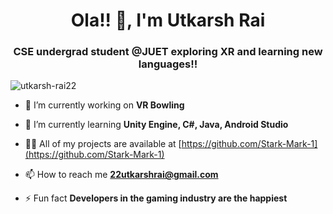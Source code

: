 <h1 align="center">Ola!! 👋, I'm Utkarsh Rai</h1>
<h3 align="center">CSE undergrad student @JUET exploring XR and learning new languages!!</h3>

<p align="left"> <img src="https://komarev.com/ghpvc/?username=utkarsh-rai22&label=Profile%20views&color=0e75b6&style=flat" alt="utkarsh-rai22" /> </p>

- 🔭 I’m currently working on **VR Bowling**

- 🌱 I’m currently learning **Unity Engine, C#, Java, Android Studio**

- 👨‍💻 All of my projects are available at [https://github.com/Stark-Mark-1](https://github.com/Stark-Mark-1)

- 📫 How to reach me **22utkarshrai@gmail.com**

- ⚡ Fun fact **Developers in the gaming industry are the happiest**

<!-- <h3 align="left">Connect with me:</h3>
<p align="left">
<a href="https://twitter.com/ensnaringeffigy" target="blank"><img align="center" src="https://raw.githubusercontent.com/rahuldkjain/github-profile-readme-generator/master/src/images/icons/Social/twitter.svg" alt="ensnaringeffigy" height="30" width="40" /></a>
<a href="https://linkedin.com/in/utkarshrai22" target="blank"><img align="center" src="https://raw.githubusercontent.com/rahuldkjain/github-profile-readme-generator/master/src/images/icons/Social/linked-in-alt.svg" alt="utkarshrai22" height="30" width="40" /></a>
<a href="https://instagram.com/stark_mark_1" target="blank"><img align="center" src="https://raw.githubusercontent.com/rahuldkjain/github-profile-readme-generator/master/src/images/icons/Social/instagram.svg" alt="stark_mark_1" height="30" width="40" /></a>
<a href="https://www.codechef.com/users/https://www.codechef.com/users/utkarshrai_22" target="blank"><img align="center" src="https://cdn.jsdelivr.net/npm/simple-icons@3.1.0/icons/codechef.svg" alt="https://www.codechef.com/users/utkarshrai_22" height="30" width="40" /></a>
<a href="https://www.hackerrank.com/https://www.hackerrank.com/22utkarshrai" target="blank"><img align="center" src="https://raw.githubusercontent.com/rahuldkjain/github-profile-readme-generator/master/src/images/icons/Social/hackerrank.svg" alt="https://www.hackerrank.com/22utkarshrai" height="30" width="40" /></a>
<a href="https://www.hackerearth.com/https://www.hackerearth.com/@utkarsh843" target="blank"><img align="center" src="https://raw.githubusercontent.com/rahuldkjain/github-profile-readme-generator/master/src/images/icons/Social/hackerearth.svg" alt="https://www.hackerearth.com/@utkarsh843" height="30" width="40" /></a>
</p> -->
<!-- 
<h3 align="left">Languages and Tools:</h3>
<p align="left"> <a href="https://developer.android.com" target="_blank" rel="noreferrer"> <img src="https://raw.githubusercontent.com/devicons/devicon/master/icons/android/android-original-wordmark.svg" alt="android" width="40" height="40"/> </a> <a href="https://www.cprogramming.com/" target="_blank" rel="noreferrer"> <img src="https://raw.githubusercontent.com/devicons/devicon/master/icons/c/c-original.svg" alt="c" width="40" height="40"/> </a> <a href="https://www.w3schools.com/cs/" target="_blank" rel="noreferrer"> <img src="https://raw.githubusercontent.com/devicons/devicon/master/icons/csharp/csharp-original.svg" alt="csharp" width="40" height="40"/> </a> <a href="https://www.java.com" target="_blank" rel="noreferrer"> <img src="https://raw.githubusercontent.com/devicons/devicon/master/icons/java/java-original.svg" alt="java" width="40" height="40"/> </a> <a href="https://www.mysql.com/" target="_blank" rel="noreferrer"> <img src="https://raw.githubusercontent.com/devicons/devicon/master/icons/mysql/mysql-original-wordmark.svg" alt="mysql" width="40" height="40"/> </a> <a href="https://www.photoshop.com/en" target="_blank" rel="noreferrer"> <img src="https://raw.githubusercontent.com/devicons/devicon/master/icons/photoshop/photoshop-line.svg" alt="photoshop" width="40" height="40"/> </a> <a href="https://unity.com/" target="_blank" rel="noreferrer"> <img src="https://www.vectorlogo.zone/logos/unity3d/unity3d-icon.svg" alt="unity" width="40" height="40"/> </a> </p>

<p><img align="left" src="https://github-readme-stats.vercel.app/api/top-langs?username=utkarsh-rai22&show_icons=true&locale=en&layout=compact" alt="utkarsh-rai22" /></p>

<p>&nbsp;<img align="center" src="https://github-readme-stats.vercel.app/api?username=utkarsh-rai22&show_icons=true&locale=en" alt="utkarsh-rai22" /></p>
 -->

